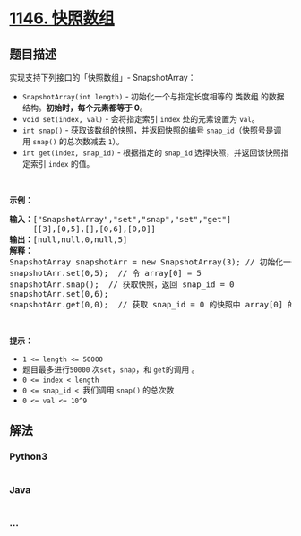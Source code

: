 # [1146. 快照数组](https://leetcode-cn.com/problems/snapshot-array)



## 题目描述

<!-- 这里写题目描述 -->

<p>实现支持下列接口的「快照数组」-&nbsp;SnapshotArray：</p>

<ul>
	<li><code>SnapshotArray(int length)</code>&nbsp;- 初始化一个与指定长度相等的 类数组 的数据结构。<strong>初始时，每个元素都等于</strong><strong>&nbsp;0</strong>。</li>
	<li><code>void set(index, val)</code>&nbsp;- 会将指定索引&nbsp;<code>index</code>&nbsp;处的元素设置为&nbsp;<code>val</code>。</li>
	<li><code>int snap()</code>&nbsp;- 获取该数组的快照，并返回快照的编号&nbsp;<code>snap_id</code>（快照号是调用&nbsp;<code>snap()</code>&nbsp;的总次数减去&nbsp;<code>1</code>）。</li>
	<li><code>int get(index, snap_id)</code>&nbsp;- 根据指定的&nbsp;<code>snap_id</code>&nbsp;选择快照，并返回该快照指定索引 <code>index</code>&nbsp;的值。</li>
</ul>

<p>&nbsp;</p>

<p><strong>示例：</strong></p>

<pre><strong>输入：</strong>[&quot;SnapshotArray&quot;,&quot;set&quot;,&quot;snap&quot;,&quot;set&quot;,&quot;get&quot;]
     [[3],[0,5],[],[0,6],[0,0]]
<strong>输出：</strong>[null,null,0,null,5]
<strong>解释：
</strong>SnapshotArray snapshotArr = new SnapshotArray(3); // 初始化一个长度为 3 的快照数组
snapshotArr.set(0,5);  // 令 array[0] = 5
snapshotArr.snap();  // 获取快照，返回 snap_id = 0
snapshotArr.set(0,6);
snapshotArr.get(0,0);  // 获取 snap_id = 0 的快照中 array[0] 的值，返回 5</pre>

<p>&nbsp;</p>

<p><strong>提示：</strong></p>

<ul>
	<li><code>1 &lt;= length&nbsp;&lt;= 50000</code></li>
	<li>题目最多进行<code>50000</code> 次<code>set</code>，<code>snap</code>，和&nbsp;<code>get</code>的调用 。</li>
	<li><code>0 &lt;= index&nbsp;&lt;&nbsp;length</code></li>
	<li><code>0 &lt;=&nbsp;snap_id &lt;&nbsp;</code>我们调用&nbsp;<code>snap()</code>&nbsp;的总次数</li>
	<li><code>0 &lt;=&nbsp;val &lt;= 10^9</code></li>
</ul>


## 解法

<!-- 这里可写通用的实现逻辑 -->

<!-- tabs:start -->

### **Python3**

<!-- 这里可写当前语言的特殊实现逻辑 -->

```python

```

### **Java**

<!-- 这里可写当前语言的特殊实现逻辑 -->

```java

```

### **...**

```

```

<!-- tabs:end -->
